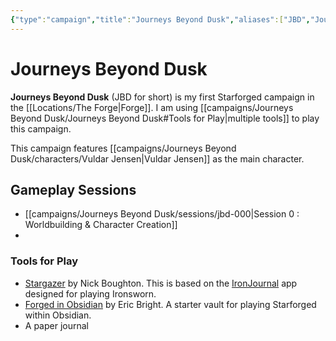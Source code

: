 ```yaml
---
{"type":"campaign","title":"Journeys Beyond Dusk","aliases":["JBD","Journeys Beyond Dusk"],"dg-publish":true,"permalink":"/campaigns/journeys-beyond-dusk/journeys-beyond-dusk/","dgPassFrontmatter":true}
---
```



# Journeys Beyond Dusk

**Journeys Beyond Dusk** (JBD for short) is my first Starforged campaign in the [[Locations/The Forge\|Forge]]. I am using [[campaigns/Journeys Beyond Dusk/Journeys Beyond Dusk#Tools for Play\|multiple tools]] to play this campaign. 

This campaign features [[campaigns/Journeys Beyond Dusk/characters/Vuldar Jensen\|Vuldar Jensen]] as the main character. 


## Gameplay Sessions
- [[campaigns/Journeys Beyond Dusk/sessions/jbd-000\|Session 0 : Worldbuilding & Character Creation]]
- 


### Tools for Play

- [Stargazer](https://nboughton.uk/apps/stargazer) by Nick Boughton. This is based on the [IronJournal](https://nboughton.uk/apps/iron-journal) app designed for playing Ironsworn.
- [Forged in Obsidian](https://github.com/ericbright2002/Forged_in_Obsidian) by Eric Bright. A starter vault for playing Starforged within Obsidian.
- A paper journal